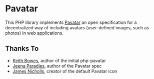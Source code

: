 # Pavatar

This PHP library implements [Pavatar](http://www.pavatar.com/) an open specification for a decentralized way of
including avatars (user-defined images, such as photos) in web applications.

## Thanks To

* [Keith Bowes](https://github.com/keithbowes), author of the initial php-pavatar
* [Jeena Paradies](http://jeenaparadies.net/), author of the Pavatar spec
* [James Nicholls](http://sourceforge.net/users/nijineko), creator of the default Pavatar icon
